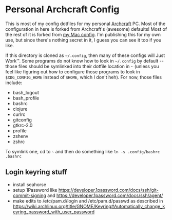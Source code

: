 # Personal Archcraft Config

This is most of my config dotfiles for my personal [Archcraft](https://archcraft.io) PC. Most of the configuration in here is forked from Archcraft's (awesome) defaults! Most of the rest of it is forked from [my Mac config](https://github.com/jming422/mac-config). I'm publishing this for my own use, but since there's nothing secret in it, I guess you can see it too if you like.

If this directory is cloned as `~/.config`, then many of these configs will Just Work™. Some programs do not know how to look in `~/.config` by default -- those files should be symlinked into their dotfile location in `~` (unless you feel like figuring out how to configure those programs to look in `$XDG_CONFIG_HOME` instead of `$HOME`, which I don't heh). For now, those files include:

- bash_logout
- bash_profile
- bashrc
- clojure
- curlrc
- gitconfig
- gtkrc-2.0
- profile
- zshenv
- zshrc

To symlink one, cd to `~` and then do something like `ln -s .config/bashrc .bashrc`

## Login keyring stuff

- install seahorse
- setup 1Password like https://developer.1password.com/docs/ssh/git-commit-signing and https://developer.1password.com/docs/ssh/agent/
- make edits to /etc/pam.d/login and /etc/pam.d/passwd as described in https://wiki.archlinux.org/title/GNOME/Keyring#Automatically_change_keyring_password_with_user_password
